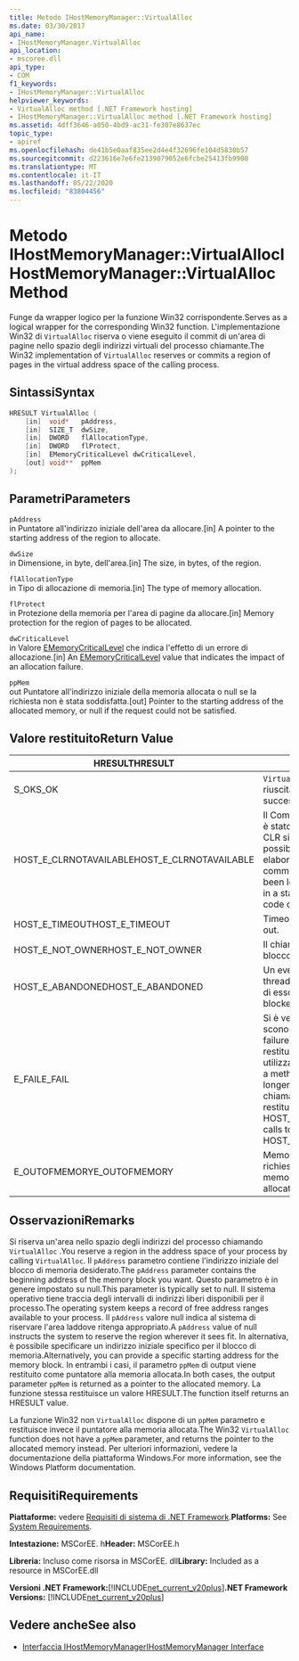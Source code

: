 ```yaml
---
title: Metodo IHostMemoryManager::VirtualAlloc
ms.date: 03/30/2017
api_name:
- IHostMemoryManager.VirtualAlloc
api_location:
- mscoree.dll
api_type:
- COM
f1_keywords:
- IHostMemoryManager::VirtualAlloc
helpviewer_keywords:
- VirtualAlloc method [.NET Framework hosting]
- IHostMemoryManager::VirtualAlloc method [.NET Framework hosting]
ms.assetid: 4dff3646-a050-4bd9-ac31-fe307e8637ec
topic_type:
- apiref
ms.openlocfilehash: de41b5e0aaf835ee2d4e4f32696fe104d5830b57
ms.sourcegitcommit: d223616e7e6fe2139079052e6fcbe25413fb9900
ms.translationtype: MT
ms.contentlocale: it-IT
ms.lasthandoff: 05/22/2020
ms.locfileid: "83804456"
---
```

# <a name="ihostmemorymanagervirtualalloc-method"></a><span data-ttu-id="ab419-102">Metodo IHostMemoryManager::VirtualAlloc</span><span class="sxs-lookup"><span data-stu-id="ab419-102">IHostMemoryManager::VirtualAlloc Method</span></span>
<span data-ttu-id="ab419-103">Funge da wrapper logico per la funzione Win32 corrispondente.</span><span class="sxs-lookup"><span data-stu-id="ab419-103">Serves as a logical wrapper for the corresponding Win32 function.</span></span> <span data-ttu-id="ab419-104">L'implementazione Win32 di `VirtualAlloc` riserva o viene eseguito il commit di un'area di pagine nello spazio degli indirizzi virtuali del processo chiamante.</span><span class="sxs-lookup"><span data-stu-id="ab419-104">The Win32 implementation of `VirtualAlloc` reserves or commits a region of pages in the virtual address space of the calling process.</span></span>  
  
## <a name="syntax"></a><span data-ttu-id="ab419-105">Sintassi</span><span class="sxs-lookup"><span data-stu-id="ab419-105">Syntax</span></span>  
  
```cpp  
HRESULT VirtualAlloc (  
    [in]  void*   pAddress,  
    [in]  SIZE_T  dwSize,  
    [in]  DWORD   flAllocationType,  
    [in]  DWORD   flProtect,  
    [in]  EMemoryCriticalLevel dwCriticalLevel,  
    [out] void**  ppMem  
);  
```  
  
## <a name="parameters"></a><span data-ttu-id="ab419-106">Parametri</span><span class="sxs-lookup"><span data-stu-id="ab419-106">Parameters</span></span>  
 `pAddress`  
 <span data-ttu-id="ab419-107">in Puntatore all'indirizzo iniziale dell'area da allocare.</span><span class="sxs-lookup"><span data-stu-id="ab419-107">[in] A pointer to the starting address of the region to allocate.</span></span>  
  
 `dwSize`  
 <span data-ttu-id="ab419-108">in Dimensione, in byte, dell'area.</span><span class="sxs-lookup"><span data-stu-id="ab419-108">[in] The size, in bytes, of the region.</span></span>  
  
 `flAllocationType`  
 <span data-ttu-id="ab419-109">in Tipo di allocazione di memoria.</span><span class="sxs-lookup"><span data-stu-id="ab419-109">[in] The type of memory allocation.</span></span>  
  
 `flProtect`  
 <span data-ttu-id="ab419-110">in Protezione della memoria per l'area di pagine da allocare.</span><span class="sxs-lookup"><span data-stu-id="ab419-110">[in] Memory protection for the region of pages to be allocated.</span></span>  
  
 `dwCriticalLevel`  
 <span data-ttu-id="ab419-111">in Valore [EMemoryCriticalLevel](ememorycriticallevel-enumeration.md) che indica l'effetto di un errore di allocazione.</span><span class="sxs-lookup"><span data-stu-id="ab419-111">[in] An [EMemoryCriticalLevel](ememorycriticallevel-enumeration.md) value that indicates the impact of an allocation failure.</span></span>  
  
 `ppMem`  
 <span data-ttu-id="ab419-112">out Puntatore all'indirizzo iniziale della memoria allocata o null se la richiesta non è stata soddisfatta.</span><span class="sxs-lookup"><span data-stu-id="ab419-112">[out] Pointer to the starting address of the allocated memory, or null if the request could not be satisfied.</span></span>  
  
## <a name="return-value"></a><span data-ttu-id="ab419-113">Valore restituito</span><span class="sxs-lookup"><span data-stu-id="ab419-113">Return Value</span></span>  
  
|<span data-ttu-id="ab419-114">HRESULT</span><span class="sxs-lookup"><span data-stu-id="ab419-114">HRESULT</span></span>|<span data-ttu-id="ab419-115">Descrizione</span><span class="sxs-lookup"><span data-stu-id="ab419-115">Description</span></span>|  
|-------------|-----------------|  
|<span data-ttu-id="ab419-116">S_OK</span><span class="sxs-lookup"><span data-stu-id="ab419-116">S_OK</span></span>|<span data-ttu-id="ab419-117">`VirtualAlloc`la restituzione è riuscita.</span><span class="sxs-lookup"><span data-stu-id="ab419-117">`VirtualAlloc` returned successfully.</span></span>|  
|<span data-ttu-id="ab419-118">HOST_E_CLRNOTAVAILABLE</span><span class="sxs-lookup"><span data-stu-id="ab419-118">HOST_E_CLRNOTAVAILABLE</span></span>|<span data-ttu-id="ab419-119">Il Common Language Runtime (CLR) non è stato caricato in un processo oppure CLR si trova in uno stato in cui non è possibile eseguire codice gestito o elaborare la chiamata correttamente.</span><span class="sxs-lookup"><span data-stu-id="ab419-119">The common language runtime (CLR) has not been loaded into a process, or the CLR is in a state in which it cannot run managed code or process the call successfully.</span></span>|  
|<span data-ttu-id="ab419-120">HOST_E_TIMEOUT</span><span class="sxs-lookup"><span data-stu-id="ab419-120">HOST_E_TIMEOUT</span></span>|<span data-ttu-id="ab419-121">Timeout della chiamata.</span><span class="sxs-lookup"><span data-stu-id="ab419-121">The call timed out.</span></span>|  
|<span data-ttu-id="ab419-122">HOST_E_NOT_OWNER</span><span class="sxs-lookup"><span data-stu-id="ab419-122">HOST_E_NOT_OWNER</span></span>|<span data-ttu-id="ab419-123">Il chiamante non è il proprietario del blocco.</span><span class="sxs-lookup"><span data-stu-id="ab419-123">The caller does not own the lock.</span></span>|  
|<span data-ttu-id="ab419-124">HOST_E_ABANDONED</span><span class="sxs-lookup"><span data-stu-id="ab419-124">HOST_E_ABANDONED</span></span>|<span data-ttu-id="ab419-125">Un evento è stato annullato mentre un thread bloccato o Fiber era in attesa su di esso.</span><span class="sxs-lookup"><span data-stu-id="ab419-125">An event was canceled while a blocked thread or fiber was waiting on it.</span></span>|  
|<span data-ttu-id="ab419-126">E_FAIL</span><span class="sxs-lookup"><span data-stu-id="ab419-126">E_FAIL</span></span>|<span data-ttu-id="ab419-127">Si è verificato un errore irreversibile sconosciuto.</span><span class="sxs-lookup"><span data-stu-id="ab419-127">An unknown catastrophic failure occurred.</span></span> <span data-ttu-id="ab419-128">Quando un metodo restituisce E_FAIL, CLR non è più utilizzabile all'interno del processo.</span><span class="sxs-lookup"><span data-stu-id="ab419-128">When a method returns E_FAIL, the CLR is no longer usable within the process.</span></span> <span data-ttu-id="ab419-129">Le chiamate successive ai metodi di hosting restituiscono HOST_E_CLRNOTAVAILABLE.</span><span class="sxs-lookup"><span data-stu-id="ab419-129">Subsequent calls to hosting methods return HOST_E_CLRNOTAVAILABLE.</span></span>|  
|<span data-ttu-id="ab419-130">E_OUTOFMEMORY</span><span class="sxs-lookup"><span data-stu-id="ab419-130">E_OUTOFMEMORY</span></span>|<span data-ttu-id="ab419-131">Memoria insufficiente per completare la richiesta di allocazione</span><span class="sxs-lookup"><span data-stu-id="ab419-131">Not enough memory was available to complete the allocation request</span></span>|  
  
## <a name="remarks"></a><span data-ttu-id="ab419-132">Osservazioni</span><span class="sxs-lookup"><span data-stu-id="ab419-132">Remarks</span></span>  
 <span data-ttu-id="ab419-133">Si riserva un'area nello spazio degli indirizzi del processo chiamando `VirtualAlloc` .</span><span class="sxs-lookup"><span data-stu-id="ab419-133">You reserve a region in the address space of your process by calling `VirtualAlloc`.</span></span> <span data-ttu-id="ab419-134">Il `pAddress` parametro contiene l'indirizzo iniziale del blocco di memoria desiderato.</span><span class="sxs-lookup"><span data-stu-id="ab419-134">The `pAddress` parameter contains the beginning address of the memory block you want.</span></span> <span data-ttu-id="ab419-135">Questo parametro è in genere impostato su null.</span><span class="sxs-lookup"><span data-stu-id="ab419-135">This parameter is typically set to null.</span></span> <span data-ttu-id="ab419-136">Il sistema operativo tiene traccia degli intervalli di indirizzi liberi disponibili per il processo.</span><span class="sxs-lookup"><span data-stu-id="ab419-136">The operating system keeps a record of free address ranges available to your process.</span></span> <span data-ttu-id="ab419-137">Il `pAddress` valore null indica al sistema di riservare l'area laddove ritenga appropriato.</span><span class="sxs-lookup"><span data-stu-id="ab419-137">A `pAddress` value of null instructs the system to reserve the region wherever it sees fit.</span></span> <span data-ttu-id="ab419-138">In alternativa, è possibile specificare un indirizzo iniziale specifico per il blocco di memoria.</span><span class="sxs-lookup"><span data-stu-id="ab419-138">Alternatively, you can provide a specific starting address for the memory block.</span></span> <span data-ttu-id="ab419-139">In entrambi i casi, il parametro `ppMem` di output viene restituito come puntatore alla memoria allocata.</span><span class="sxs-lookup"><span data-stu-id="ab419-139">In both cases, the output parameter `ppMem` is returned as a pointer to the allocated memory.</span></span> <span data-ttu-id="ab419-140">La funzione stessa restituisce un valore HRESULT.</span><span class="sxs-lookup"><span data-stu-id="ab419-140">The function itself returns an HRESULT value.</span></span>  
  
 <span data-ttu-id="ab419-141">La funzione Win32 non `VirtualAlloc` dispone di un `ppMem` parametro e restituisce invece il puntatore alla memoria allocata.</span><span class="sxs-lookup"><span data-stu-id="ab419-141">The Win32 `VirtualAlloc` function does not have a `ppMem` parameter, and returns the pointer to the allocated memory instead.</span></span> <span data-ttu-id="ab419-142">Per ulteriori informazioni, vedere la documentazione della piattaforma Windows.</span><span class="sxs-lookup"><span data-stu-id="ab419-142">For more information, see the Windows Platform documentation.</span></span>  
  
## <a name="requirements"></a><span data-ttu-id="ab419-143">Requisiti</span><span class="sxs-lookup"><span data-stu-id="ab419-143">Requirements</span></span>  
 <span data-ttu-id="ab419-144">**Piattaforme:** vedere [Requisiti di sistema di .NET Framework](../../get-started/system-requirements.md).</span><span class="sxs-lookup"><span data-stu-id="ab419-144">**Platforms:** See [System Requirements](../../get-started/system-requirements.md).</span></span>  
  
 <span data-ttu-id="ab419-145">**Intestazione:** MSCorEE. h</span><span class="sxs-lookup"><span data-stu-id="ab419-145">**Header:** MSCorEE.h</span></span>  
  
 <span data-ttu-id="ab419-146">**Libreria:** Incluso come risorsa in MSCorEE. dll</span><span class="sxs-lookup"><span data-stu-id="ab419-146">**Library:** Included as a resource in MSCorEE.dll</span></span>  
  
 <span data-ttu-id="ab419-147">**Versioni .NET Framework:**[!INCLUDE[net_current_v20plus](../../../../includes/net-current-v20plus-md.md)]</span><span class="sxs-lookup"><span data-stu-id="ab419-147">**.NET Framework Versions:** [!INCLUDE[net_current_v20plus](../../../../includes/net-current-v20plus-md.md)]</span></span>  
  
## <a name="see-also"></a><span data-ttu-id="ab419-148">Vedere anche</span><span class="sxs-lookup"><span data-stu-id="ab419-148">See also</span></span>

- [<span data-ttu-id="ab419-149">Interfaccia IHostMemoryManager</span><span class="sxs-lookup"><span data-stu-id="ab419-149">IHostMemoryManager Interface</span></span>](ihostmemorymanager-interface.md)

